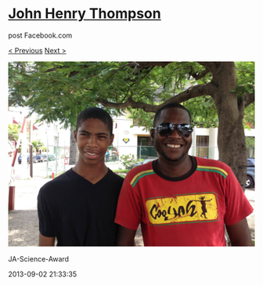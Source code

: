 # [John Henry Thompson](../README.md)
post Facebook.com

[< Previous](2013-09-02-35.md) [Next >](2013-09-02-37.md)

[![](../media/2013-09-02/JA-Science-Award-25.jpg)](../README.md)

JA-Science-Award

2013-09-02 21:33:35